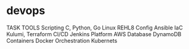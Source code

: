 # devops
TASK			TOOLS
Scripting		C, Python, Go
Linux			REHL8
Config			Ansible
IaC				Kulumi, Terraform
CI/CD			Jenkins
Platform		AWS
Database		DynamoDB
Containers		Docker
Orchestration	Kubernets
